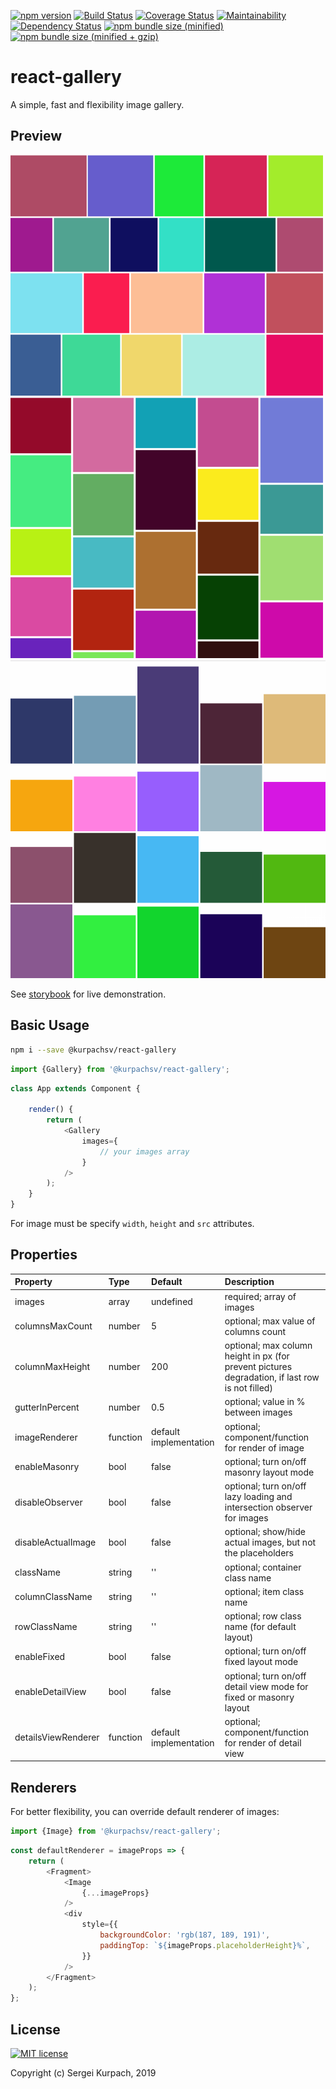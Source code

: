 [![npm version](https://badge.fury.io/js/%40kurpachsv%2Freact-gallery.svg)](https://badge.fury.io/js/%40kurpachsv%2Freact-gallery)
[![Build Status](https://travis-ci.org/kurpachsv/react-gallery.svg?branch=master)](https://travis-ci.org/kurpachsv/react-gallery)
[![Coverage Status](https://coveralls.io/repos/github/kurpachsv/react-gallery/badge.svg?branch=master)](https://coveralls.io/github/kurpachsv/react-gallery?branch=master)
[![Maintainability](https://api.codeclimate.com/v1/badges/0cdc600293ec5b061fc0/maintainability)](https://codeclimate.com/github/kurpachsv/react-gallery/maintainability)
[![Dependency Status](https://david-dm.org/kurpachsv/react-gallery.svg)](https://david-dm.org/kurpachsv/react-gallery)
[![npm bundle size (minified)](https://badgen.net/bundlephobia/min/@kurpachsv/react-gallery@latest)](https://bundlephobia.com/result?p=@kurpachsv/react-gallery@latest)
[![npm bundle size (minified + gzip)](https://badgen.net/bundlephobia/minzip/@kurpachsv/react-gallery@latest)](https://bundlephobia.com/result?p=@kurpachsv/react-gallery@latest)

# react-gallery

A simple, fast and flexibility image gallery.

## Preview

<img src="https://github.com/kurpachsv/react-gallery/raw/master/preview.png" alt="Preview" />

<img src="https://github.com/kurpachsv/react-gallery/raw/master/preview-masonry.png" alt="Preview masonry" />

<img src="https://github.com/kurpachsv/react-gallery/raw/master/preview-fixed.png" alt="Preview fixed" />


See [storybook](https://kurpachsv.github.io/react-gallery) for live demonstration.

## Basic Usage

```bash
npm i --save @kurpachsv/react-gallery
```

```javascript
import {Gallery} from '@kurpachsv/react-gallery';
```

```javascript
class App extends Component {
    
    render() {
        return (
            <Gallery
                images={
                    // your images array
                }
            />
        );
    }
}
```
For image must be specify `width`, `height` and `src` attributes.


## Properties

Property        |       Type            |       Default         |       Description
:-----------------------|:--------------|:--------------|:--------------------------------
images | array  | undefined | required; array of images
columnsMaxCount | number  | 5  | optional; max value of columns count
columnMaxHeight | number  | 200  | optional; max column height in px (for prevent pictures degradation, if last row is not filled)
gutterInPercent | number  | 0.5  | optional; value in % between images
imageRenderer | function | default implementation |  optional; component/function for render of image
enableMasonry | bool | false | optional; turn on/off masonry layout mode
disableObserver | bool | false | optional; turn on/off lazy loading and intersection observer for images
disableActualImage | bool | false | optional; show/hide actual images, but not the placeholders
className | string | '' | optional; container class name
columnClassName | string | '' | optional; item class name
rowClassName | string | '' | optional; row class name (for default layout)
enableFixed | bool | false | optional; turn on/off fixed layout mode
enableDetailView | bool | false | optional; turn on/off detail view mode for fixed or masonry layout
detailsViewRenderer | function | default implementation | optional; component/function for render of detail view

## Renderers

For better flexibility, you can override default renderer of images:

```javascript
import {Image} from '@kurpachsv/react-gallery';
```

```javascript
const defaultRenderer = imageProps => {
    return (
        <Fragment>
            <Image
                {...imageProps}
            />
            <div
                style={{
                    backgroundColor: 'rgb(187, 189, 191)',
                    paddingTop: `${imageProps.placeholderHeight}%`,
                }}
            />
        </Fragment>
    );
};
```


## License

[![MIT license](http://img.shields.io/badge/license-MIT-brightgreen.svg)](http://opensource.org/licenses/MIT)

Copyright (c) Sergei Kurpach, 2019
